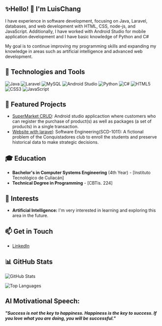 ## ✨Hello! 👋 I'm LuisChang

I have experience in software development, focusing on Java, Laravel, databases, and web development with HTML, CSS, node-js, and JavaScript. Additionally, I have worked with Android Studio for mobile application development and I have basic knowledge of Python and C#

My goal is to continue improving my programming skills and expanding my knowledge in areas such as artificial intelligence and advanced web development.

## 🔧 Technologies and Tools
![Java](https://img.shields.io/badge/Java-ED8B00?style=for-the-badge&logo=java&logoColor=white)
![Laravel](https://img.shields.io/badge/Laravel-FF2D20?style=for-the-badge&logo=laravel&logoColor=white)
![MySQL](https://img.shields.io/badge/MySQL-00000F?style=for-the-badge&logo=mysql&logoColor=white)
![Android Studio](https://img.shields.io/badge/Android_Studio-3DDC84?style=for-the-badge&logo=android-studio&logoColor=white)
![Python](https://img.shields.io/badge/Python-3776AB?style=for-the-badge&logo=python&logoColor=white)
![C#](https://img.shields.io/badge/C%23-239120?style=for-the-badge&logo=c-sharp&logoColor=white)
![HTML5](https://img.shields.io/badge/HTML5-E34F26?style=for-the-badge&logo=html5&logoColor=white)
![CSS3](https://img.shields.io/badge/CSS3-1572B6?style=for-the-badge&logo=css3&logoColor=white)
![JavaScript](https://img.shields.io/badge/JavaScript-F7DF1E?style=for-the-badge&logo=javascript&logoColor=black)

## 🚀 Featured Projects
- [SuperMarket CRUD](https://github.com/luischang07/Supermarket-CRUD): Android studio applicaction where customers who can register the purchase of product(s) as well as packages (a set of products) in a single transaction.
- [Website with laravel](https://github.com/luischang07/Club-Conquistadores-chang): Software Engineering(SCD-1011): A fictional problem of the Conquistadores club to enroll the students and preserve historical data to make strategic decisions.

## 🎓 Education
- **Bachelor's in Computer Systems Engineering** (4th Year) - [Instituto Tecnológico de Culiacán]
- **Technical Degree in Programming** - [CBTis. 224]

## 🌱 Interests
- **Artificial Intelligence:** I'm very interested in learning and exploring this area in the future.

## 📫 Get in Touch
- [LinkedIn](https://www.linkedin.com/in/your-profile)

## 📊 GitHub Stats
![GitHub Stats](https://github-readme-stats.vercel.app/api?username=luischang07&show_icons=true&theme=radical)

![Top Languages](https://github-readme-stats.vercel.app/api/top-langs/?username=luischang07&layout=compact&theme=radical)

AI Motivational Speech:
---
_**"Success is not the key to happiness. Happiness is the key to success. If you love what you are doing, you will be successful."**_




